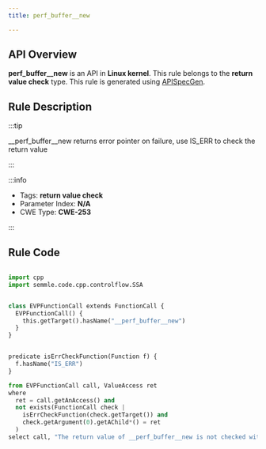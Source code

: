 ```yaml
---
title: perf_buffer__new

---
```



## API Overview
**perf_buffer__new** is an API in **Linux kernel**. This rule belongs to the **return value check** type. This rule is generated using [APISpecGen](../../tools/APISpecGen).
## Rule Description

:::tip

__perf_buffer__new returns error pointer on failure, use IS_ERR to check the return value

:::

:::info

- Tags: **return value check**
- Parameter Index: **N/A**
- CWE Type: **CWE-253**

:::

## Rule Code
```python

import cpp
import semmle.code.cpp.controlflow.SSA


class EVPFunctionCall extends FunctionCall {
  EVPFunctionCall() {
    this.getTarget().hasName("__perf_buffer__new")
  }
}


predicate isErrCheckFunction(Function f) {
  f.hasName("IS_ERR") 
}

from EVPFunctionCall call, ValueAccess ret
where
  ret = call.getAnAccess() and
  not exists(FunctionCall check |
    isErrCheckFunction(check.getTarget()) and
    check.getArgument(0).getAChild*() = ret
  )
select call, "The return value of __perf_buffer__new is not checked with IS_ERR."
    
```
